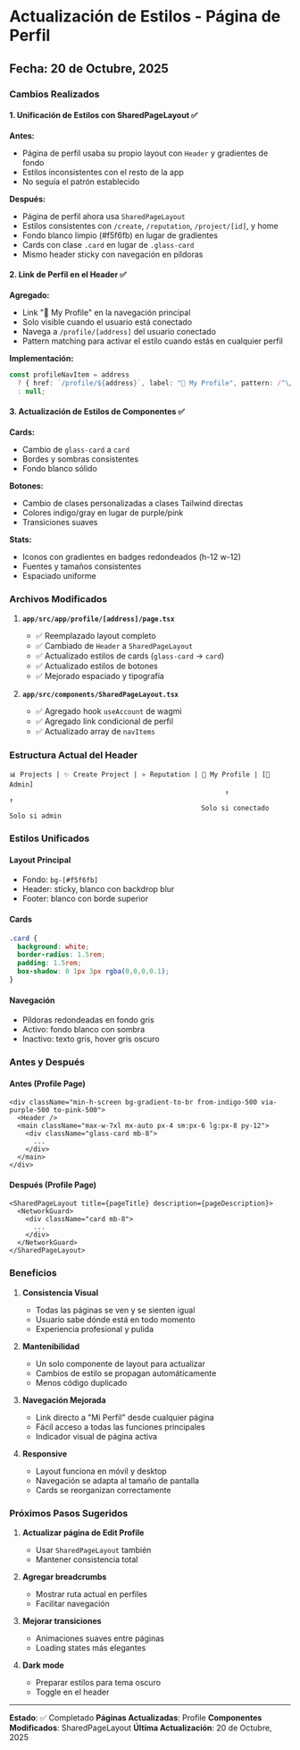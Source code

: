 # Actualización de Estilos - Página de Perfil

## Fecha: 20 de Octubre, 2025

### Cambios Realizados

#### 1. **Unificación de Estilos con SharedPageLayout** ✅

**Antes:**
- Página de perfil usaba su propio layout con `Header` y gradientes de fondo
- Estilos inconsistentes con el resto de la app
- No seguía el patrón establecido

**Después:**
- Página de perfil ahora usa `SharedPageLayout`
- Estilos consistentes con `/create`, `/reputation`, `/project/[id]`, y home
- Fondo blanco limpio (#f5f6fb) en lugar de gradientes
- Cards con clase `.card` en lugar de `.glass-card`
- Mismo header sticky con navegación en píldoras

#### 2. **Link de Perfil en el Header** ✅

**Agregado:**
- Link "👤 My Profile" en la navegación principal
- Solo visible cuando el usuario está conectado
- Navega a `/profile/[address]` del usuario conectado
- Pattern matching para activar el estilo cuando estás en cualquier perfil

**Implementación:**
```typescript
const profileNavItem = address 
  ? { href: `/profile/${address}`, label: "👤 My Profile", pattern: /^\/profile\/[^/]+$/ }
  : null;
```

#### 3. **Actualización de Estilos de Componentes** ✅

**Cards:**
- Cambio de `glass-card` a `card`
- Bordes y sombras consistentes
- Fondo blanco sólido

**Botones:**
- Cambio de clases personalizadas a clases Tailwind directas
- Colores indigo/gray en lugar de purple/pink
- Transiciones suaves

**Stats:**
- Iconos con gradientes en badges redondeados (h-12 w-12)
- Fuentes y tamaños consistentes
- Espaciado uniforme

### Archivos Modificados

1. **`app/src/app/profile/[address]/page.tsx`**
   - ✅ Reemplazado layout completo
   - ✅ Cambiado de `Header` a `SharedPageLayout`
   - ✅ Actualizado estilos de cards (`glass-card` → `card`)
   - ✅ Actualizado estilos de botones
   - ✅ Mejorado espaciado y tipografía

2. **`app/src/components/SharedPageLayout.tsx`**
   - ✅ Agregado hook `useAccount` de wagmi
   - ✅ Agregado link condicional de perfil
   - ✅ Actualizado array de `navItems`

### Estructura Actual del Header

```
📊 Projects | ✨ Create Project | ⭐ Reputation | 👤 My Profile | [👑 Admin]
                                                      ↑                  ↑
                                                Solo si conectado    Solo si admin
```

### Estilos Unificados

#### Layout Principal
- Fondo: `bg-[#f5f6fb]`
- Header: sticky, blanco con backdrop blur
- Footer: blanco con borde superior

#### Cards
```css
.card {
  background: white;
  border-radius: 1.5rem;
  padding: 1.5rem;
  box-shadow: 0 1px 3px rgba(0,0,0,0.1);
}
```

#### Navegación
- Píldoras redondeadas en fondo gris
- Activo: fondo blanco con sombra
- Inactivo: texto gris, hover gris oscuro

### Antes y Después

#### Antes (Profile Page)
```tsx
<div className="min-h-screen bg-gradient-to-br from-indigo-500 via-purple-500 to-pink-500">
  <Header />
  <main className="max-w-7xl mx-auto px-4 sm:px-6 lg:px-8 py-12">
    <div className="glass-card mb-8">
      ...
    </div>
  </main>
</div>
```

#### Después (Profile Page)
```tsx
<SharedPageLayout title={pageTitle} description={pageDescription}>
  <NetworkGuard>
    <div className="card mb-8">
      ...
    </div>
  </NetworkGuard>
</SharedPageLayout>
```

### Beneficios

1. **Consistencia Visual**
   - Todas las páginas se ven y se sienten igual
   - Usuario sabe dónde está en todo momento
   - Experiencia profesional y pulida

2. **Mantenibilidad**
   - Un solo componente de layout para actualizar
   - Cambios de estilo se propagan automáticamente
   - Menos código duplicado

3. **Navegación Mejorada**
   - Link directo a "Mi Perfil" desde cualquier página
   - Fácil acceso a todas las funciones principales
   - Indicador visual de página activa

4. **Responsive**
   - Layout funciona en móvil y desktop
   - Navegación se adapta al tamaño de pantalla
   - Cards se reorganizan correctamente

### Próximos Pasos Sugeridos

1. **Actualizar página de Edit Profile**
   - Usar `SharedPageLayout` también
   - Mantener consistencia total

2. **Agregar breadcrumbs**
   - Mostrar ruta actual en perfiles
   - Facilitar navegación

3. **Mejorar transiciones**
   - Animaciones suaves entre páginas
   - Loading states más elegantes

4. **Dark mode**
   - Preparar estilos para tema oscuro
   - Toggle en el header

---

**Estado**: ✅ Completado
**Páginas Actualizadas**: Profile
**Componentes Modificados**: SharedPageLayout
**Última Actualización**: 20 de Octubre, 2025
